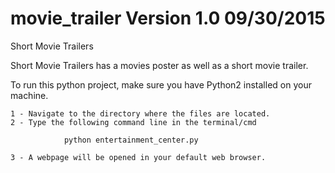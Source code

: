 # movie_trailer Version 1.0 09/30/2015
Short Movie Trailers 

Short Movie Trailers has a movies poster as well as a short movie trailer.

 To run this python project, make sure you have Python2 installed on your machine.
 
    1 - Navigate to the directory where the files are located. 
    2 - Type the following command line in the terminal/cmd
        
                python entertainment_center.py
            
    3 - A webpage will be opened in your default web browser.